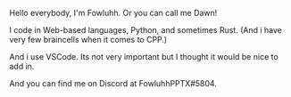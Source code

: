 Hello everybody,
I'm Fowluhh. Or you can call me Dawn!

I code in Web-based languages, Python, and sometimes Rust.
(And i have very few braincells when it comes to CPP.)

And i use VSCode. Its not very important but I thought it would be nice to add in.

And you can find me on Discord at FowluhhPPTX#5804.
